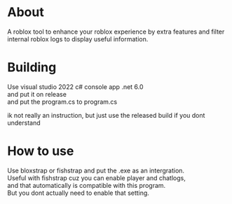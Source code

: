 # About
A roblox tool to enhance your roblox experience by extra features and filter internal roblox logs to display useful information.
# Building
Use visual studio 2022 c# console app .net 6.0  
and put it on release  
and put the program.cs to program.cs  

ik not really an instruction, but just use the released build if you dont understand

# How to use
Use bloxstrap or fishstrap and put the .exe as an intergration.  
Useful with fishstrap cuz you can enable player and chatlogs,  
and that automatically is compatible with this program.  
But you dont actually need to enable that setting.
